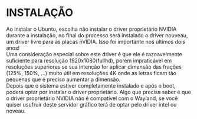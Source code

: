 # **INSTALAÇÃO**

Ao instalar o Ubuntu, escolha não instalar o driver proprietário NVIDIA durante a instalação, no final do processo será instalado o driver nouveau, um driver livre para as placas nVIDIA. Isso foi importante nos últimos dois anos\!  
Uma consideração especial sobre este driver é que ele é razoavelmente suficiente para resolução 1920x1080(fullhd), porém impraticável em resoluções superiores se sua intenção for aplicar dimensão das frações (125%, 150%, …) muito útil em resoluções 4K onde as letras ficam tão pequenas que é preciso aumentar a dimensão.  
Depois que o sistema estiver completamente instalado e após o boot, poderá optar por instalar o driver proprietário. Algo que precisa saber é que o driver proprietário NVIDIA não é compatível com o Wayland, se você quiser usufruir deste servidor gráfico terá de optar pelo driver intel ou noveau.

